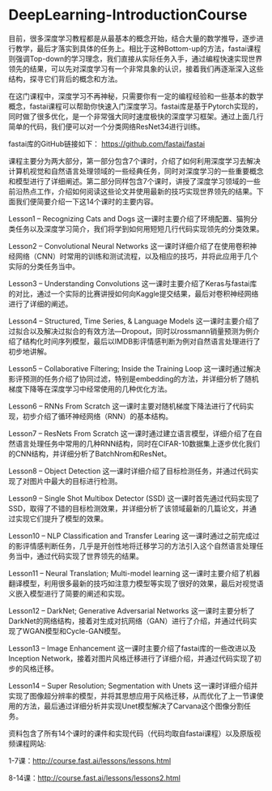 # DeepLearning-IntroductionCourse
目前，很多深度学习教程都是从最基本的概念开始，结合大量的数学推导，逐步进行教学，最后才落实到具体的任务上。相比于这种Bottom-up的方法，fastai课程则强调Top-down的学习理念，我们直接从实际任务入手，通过编程快速实现世界领先的结果，可以先对深度学习有一个非常具象的认识，接着我们再逐渐深入这些结构，探寻它们背后的概念和方法。

在这门课程中，深度学习不再神秘，只需要你有一定的编程经验和一些基本的数学概念，fastai课程可以帮助你快速入门深度学习。fastai库是基于Pytorch实现的，同时做了很多优化，是一个非常强大同时速度极快的深度学习框架。通过上面几行简单的代码，我们便可以对一个分类网络ResNet34进行训练。

fastai库的GitHub链接如下：
https://github.com/fastai/fastai

课程主要分为两大部分，第一部分包含7个课时，介绍了如何利用深度学习去解决计算机视觉和自然语言处理领域的一些经典任务，同时对深度学习的一些重要概念和模型进行了详细阐述。第二部分同样包含7个课时，讲授了深度学习领域的一些前沿热点工作，介绍如何阅读这些论文并使用最新的技巧实现世界领先的结果。下面我们便简要介绍一下这14个课时的主要内容。

Lesson1 – Recognizing Cats and Dogs
这一课时主要介绍了环境配置、猫狗分类任务以及深度学习简介，我们将学到如何用短短几行代码实现领先的分类效果。

Lesson2 – Convolutional Neural Networks
这一课时详细介绍了在使用卷积神经网络（CNN）时常用的训练和测试流程，以及相应的技巧，并将此应用于几个实际的分类任务当中。

Lesson3 – Understanding Convolutions
这一课时主要介绍了Keras与fastai库的对比，通过一个实际的比赛讲授如何向Kaggle提交结果，最后对卷积神经网络进行了详细的阐述。

Lesson4 – Structured, Time Series, & Language Models
这一课时主要介绍了过拟合以及解决过拟合的有效方法—Dropout，同时以rossmann销量预测为例介绍了结构化时间序列模型，最后以IMDB影评情感判断为例对自然语言处理进行了初步地讲解。

Lesson5 – Collaborative Filtering; Inside the Training Loop
这一课时通过解决影评预测的任务介绍了协同过滤，特别是embedding的方法，并详细分析了随机梯度下降等在深度学习中经常使用的几种优化方法。

Lesson6 – RNNs From Scratch
这一课时主要对随机梯度下降法进行了代码实现，初步介绍了循环神经网络（RNN）的基本结构。

Lesson7 – ResNets From Scratch
这一课时通过建立语言模型，详细介绍了在自然语言处理任务中常用的几种RNN结构，同时在CIFAR-10数据集上逐步优化我们的CNN结构，并详细分析了BatchNrom和ResNet。

Lesson8 – Object Detection
这一课时详细介绍了目标检测任务，并通过代码实现了对图片中最大的目标进行检测。

Lesson9 – Single Shot Multibox Detector (SSD)
这一课时首先通过代码实现了SSD，取得了不错的目标检测效果，并详细分析了该领域最新的几篇论文，并通过实现它们提升了模型的效果。

Lesson10 – NLP Classification and Transfer Learing
这一课时通过之前完成过的影评情感判断任务，几乎是开创性地将迁移学习的方法引入这个自然语言处理任务当中，通过代码实现了世界领先的结果。

Lesson11 – Neural Translation; Multi-model learning
这一课时主要介绍了机器翻译模型，利用很多最新的技巧如注意力模型等实现了很好的效果，最后对视觉语义嵌入模型进行了简要的阐述和实现。

Lesson12 – DarkNet; Generative Adversarial Networks
这一课时主要分析了DarkNet的网络结构，接着对生成对抗网络（GAN）进行了介绍，并通过代码实现了WGAN模型和Cycle-GAN模型。

Lesson13 – Image Enhancement
这一课时主要介绍了fastai库的一些改进以及Inception Network，接着对图片风格迁移进行了详细介绍，并通过代码实现了初步的风格迁移。

Lesson14 – Super Resolution; Segmentation with Unets
这一课时详细介绍并实现了图像超分辨率的模型，并将其思想应用于风格迁移，从而优化了上一节课使用的方法，最后通过详细分析并实现Unet模型解决了Carvana这个图像分割任务。

资料包含了所有14个课时的课件和实现代码（代码均取自fastai课程）以及原版视频课程网站:

1-7课：http://course.fast.ai/lessons/lessons.html

8-14课：http://course.fast.ai/lessons/lessons2.html